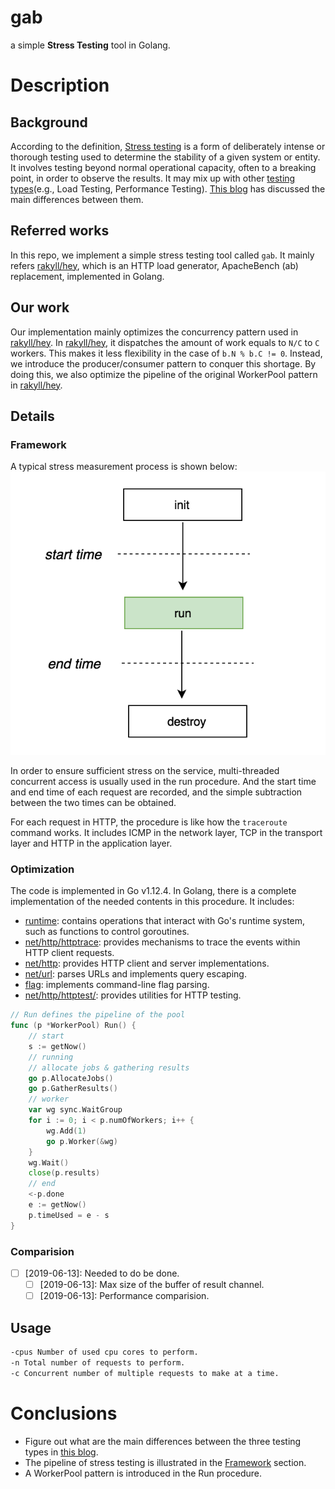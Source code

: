 # gab
a simple **Stress Testing** tool in Golang.

# Description
## Background
According to the definition, [Stress testing](https://en.wikipedia.org/wiki/Stress_testing) is a form of deliberately intense or thorough testing used to determine the stability of a given system or entity. It involves testing beyond normal operational capacity, often to a breaking point, in order to observe the results. It may mix up with other [testing types](https://en.wikipedia.org/wiki/Software_performance_testing#Testing_types)(e.g., Load Testing, Performance Testing). [This blog](https://www.guru99.com/performance-vs-load-vs-stress-testing.html) has discussed the main differences between them.

## Referred works
In this repo, we implement a simple stress testing tool called `gab`. It mainly refers [rakyll/hey](https://github.com/rakyll/hey), which is an HTTP load generator, ApacheBench (ab) replacement, implemented in Golang.

## Our work
Our implementation mainly optimizes the concurrency pattern used in [rakyll/hey](https://github.com/rakyll/hey). In [rakyll/hey](https://github.com/rakyll/hey/blob/01803349acd49d756dafa2cb6ac5b5bfc141fc3b/requester/requester.go#L246), it dispatches the amount of work equals to `N/C` to `C` workers. This makes it less flexibility in the case of `b.N % b.C != 0`. Instead, we introduce the producer/consumer pattern to conquer this shortage.
By doing this, we also optimize the pipeline of the original WorkerPool pattern in [rakyll/hey](https://github.com/rakyll/hey).

## Details
### Framework
A typical stress measurement process is shown below:
![typical process](pipeline.png)

In order to ensure sufficient stress on the service, multi-threaded concurrent access is usually used in the run procedure. And the start time and end time of each request are recorded, and the simple subtraction between the two times can be obtained.

For each request in HTTP, the procedure is like how the `traceroute` command works. It includes ICMP in the network layer, TCP in the transport layer and HTTP in the application layer.

### Optimization
The code is implemented in Go v1.12.4.
In Golang, there is a complete implementation of the needed contents in this procedure. It includes:

- [runtime](https://golang.org/pkg/runtime/): contains operations that interact with Go's runtime system, such as functions to control goroutines.
- [net/http/httptrace](https://golang.org/pkg/net/http/httptrace/): provides mechanisms to trace the events within HTTP client requests.
- [net/http](https://golang.org/pkg/net/http/): provides HTTP client and server implementations.
- [net/url](https://golang.org/pkg/net/url/): parses URLs and implements query escaping.
- [flag](https://golang.org/pkg/flag/): implements command-line flag parsing.
- [net/http/httptest/](https://golang.org/pkg/net/http/httptest/): provides utilities for HTTP testing.

```go
// Run defines the pipeline of the pool
func (p *WorkerPool) Run() {
    // start
    s := getNow()
    // running
    // allocate jobs & gathering results
    go p.AllocateJobs()
    go p.GatherResults()
    // worker
    var wg sync.WaitGroup
    for i := 0; i < p.numOfWorkers; i++ {
        wg.Add(1)
        go p.Worker(&wg)
    }
    wg.Wait()
    close(p.results)
    // end
    <-p.done
    e := getNow()
    p.timeUsed = e - s
}
```

### Comparision
- [ ] [2019-06-13]: Needed to do be done.
    - [ ] [2019-06-13]: Max size of the buffer of result channel.
    - [ ] [2019-06-13]: Performance comparision.

## Usage
```sh
-cpus Number of used cpu cores to perform.
-n Total number of requests to perform.
-c Concurrent number of multiple requests to make at a time.
```

# Conclusions
- Figure out what are the main differences between the three testing types in [this blog](https://www.guru99.com/performance-vs-load-vs-stress-testing.html).
- The pipeline of stress testing is illustrated in the [Framework](#framework) section.
- A WorkerPool pattern is introduced in the Run procedure.
